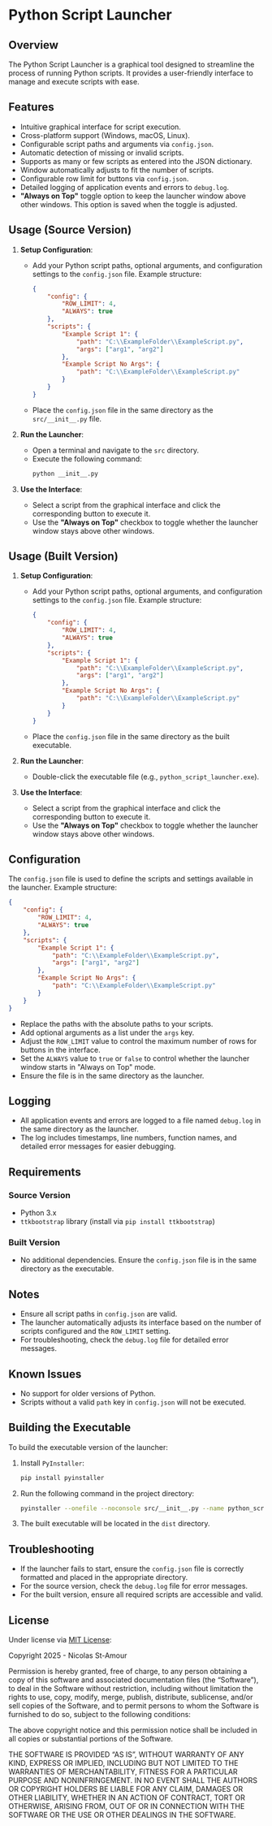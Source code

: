 # Python Script Launcher

## Overview

The Python Script Launcher is a graphical tool designed to streamline the process of running Python scripts. It provides a user-friendly interface to manage and execute scripts with ease.

## Features

-   Intuitive graphical interface for script execution.
-   Cross-platform support (Windows, macOS, Linux).
-   Configurable script paths and arguments via `config.json`.
-   Automatic detection of missing or invalid scripts.
-   Supports as many or few scripts as entered into the JSON dictionary.
-   Window automatically adjusts to fit the number of scripts.
-   Configurable row limit for buttons via `config.json`.
-   Detailed logging of application events and errors to `debug.log`.
-   **"Always on Top"** toggle option to keep the launcher window above other windows. This option is saved when the toggle is adjusted.

## Usage (Source Version)

1. **Setup Configuration**:

    - Add your Python script paths, optional arguments, and configuration settings to the `config.json` file. Example structure:
        ```json
        {
            "config": {
                "ROW_LIMIT": 4,
                "ALWAYS": true
            },
            "scripts": {
                "Example Script 1": {
                    "path": "C:\\ExampleFolder\\ExampleScript.py",
                    "args": ["arg1", "arg2"]
                },
                "Example Script No Args": {
                    "path": "C:\\ExampleFolder\\ExampleScript.py"
                }
            }
        }
        ```
    - Place the `config.json` file in the same directory as the `src/__init__.py` file.

2. **Run the Launcher**:

    - Open a terminal and navigate to the `src` directory.
    - Execute the following command:
        ```bash
        python __init__.py
        ```

3. **Use the Interface**:
    - Select a script from the graphical interface and click the corresponding button to execute it.
    - Use the **"Always on Top"** checkbox to toggle whether the launcher window stays above other windows.

## Usage (Built Version)

1. **Setup Configuration**:

    - Add your Python script paths, optional arguments, and configuration settings to the `config.json` file. Example structure:
        ```json
        {
            "config": {
                "ROW_LIMIT": 4,
                "ALWAYS": true
            },
            "scripts": {
                "Example Script 1": {
                    "path": "C:\\ExampleFolder\\ExampleScript.py",
                    "args": ["arg1", "arg2"]
                },
                "Example Script No Args": {
                    "path": "C:\\ExampleFolder\\ExampleScript.py"
                }
            }
        }
        ```
    - Place the `config.json` file in the same directory as the built executable.

2. **Run the Launcher**:

    - Double-click the executable file (e.g., `python_script_launcher.exe`).

3. **Use the Interface**:
    - Select a script from the graphical interface and click the corresponding button to execute it.
    - Use the **"Always on Top"** checkbox to toggle whether the launcher window stays above other windows.

## Configuration

The `config.json` file is used to define the scripts and settings available in the launcher. Example structure:

```json
{
    "config": {
        "ROW_LIMIT": 4,
        "ALWAYS": true
    },
    "scripts": {
        "Example Script 1": {
            "path": "C:\\ExampleFolder\\ExampleScript.py",
            "args": ["arg1", "arg2"]
        },
        "Example Script No Args": {
            "path": "C:\\ExampleFolder\\ExampleScript.py"
        }
    }
}
```

-   Replace the paths with the absolute paths to your scripts.
-   Add optional arguments as a list under the `args` key.
-   Adjust the `ROW_LIMIT` value to control the maximum number of rows for buttons in the interface.
-   Set the `ALWAYS` value to `true` or `false` to control whether the launcher window starts in "Always on Top" mode.
-   Ensure the file is in the same directory as the launcher.

## Logging

-   All application events and errors are logged to a file named `debug.log` in the same directory as the launcher.
-   The log includes timestamps, line numbers, function names, and detailed error messages for easier debugging.

## Requirements

### Source Version

-   Python 3.x
-   `ttkbootstrap` library (install via `pip install ttkbootstrap`)

### Built Version

-   No additional dependencies. Ensure the `config.json` file is in the same directory as the executable.

## Notes

-   Ensure all script paths in `config.json` are valid.
-   The launcher automatically adjusts its interface based on the number of scripts configured and the `ROW_LIMIT` setting.
-   For troubleshooting, check the `debug.log` file for detailed error messages.

## Known Issues

-   No support for older versions of Python.
-   Scripts without a valid `path` key in `config.json` will not be executed.

## Building the Executable

To build the executable version of the launcher:

1. Install `PyInstaller`:

    ```bash
    pip install pyinstaller
    ```

2. Run the following command in the project directory:

    ```bash
    pyinstaller --onefile --noconsole src/__init__.py --name python_script_launcher
    ```

3. The built executable will be located in the `dist` directory.

## Troubleshooting

-   If the launcher fails to start, ensure the `config.json` file is correctly formatted and placed in the appropriate directory.
-   For the source version, check the `debug.log` file for error messages.
-   For the built version, ensure all required scripts are accessible and valid.

## License

Under license via [MIT License](https://opensource.org/license/mit):

Copyright 2025 - Nicolas St-Amour

Permission is hereby granted, free of charge, to any person obtaining a copy of this software and associated documentation files (the “Software”), to deal in the Software without restriction, including without limitation the rights to use, copy, modify, merge, publish, distribute, sublicense, and/or sell copies of the Software, and to permit persons to whom the Software is furnished to do so, subject to the following conditions:

The above copyright notice and this permission notice shall be included in all copies or substantial portions of the Software.

THE SOFTWARE IS PROVIDED “AS IS”, WITHOUT WARRANTY OF ANY KIND, EXPRESS OR IMPLIED, INCLUDING BUT NOT LIMITED TO THE WARRANTIES OF MERCHANTABILITY, FITNESS FOR A PARTICULAR PURPOSE AND NONINFRINGEMENT. IN NO EVENT SHALL THE AUTHORS OR COPYRIGHT HOLDERS BE LIABLE FOR ANY CLAIM, DAMAGES OR OTHER LIABILITY, WHETHER IN AN ACTION OF CONTRACT, TORT OR OTHERWISE, ARISING FROM, OUT OF OR IN CONNECTION WITH THE SOFTWARE OR THE USE OR OTHER DEALINGS IN THE SOFTWARE.
